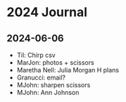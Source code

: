 # 2024 Journal


## 2024-06-06

* Til: Chirp csv
* MarJon: photos + scissors
* Maretha Nell: Julia Morgan H plans
* Granucci: email?
* MJohn: sharpen scissors
* MJohn: Ann Johnson


